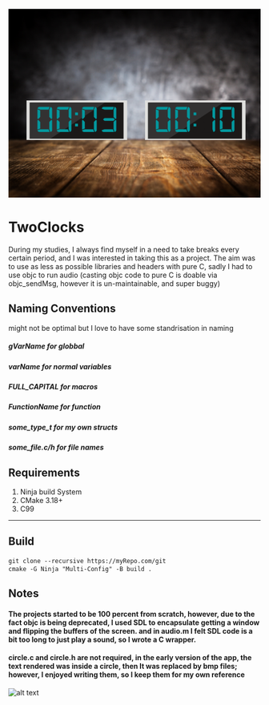 ![alt text](assets/background.png)

# TwoClocks
During my studies, I always find myself in a need to take breaks every certain period,
and I was interested in taking this as a project.
The aim was to use as less as possible libraries and headers with pure C, sadly I had to use objc to run audio (casting objc code to pure C is doable via objc_sendMsg, however it is un-maintainable, and super buggy)


## Naming Conventions 
might not be optimal but I love to have some standrisation in naming
##### gVarName       for globbal
##### varName        for normal variables
##### FULL_CAPITAL   for macros
##### FunctionName   for function
##### some_type_t    for my own structs
##### some_file.c/h  for file names

## Requirements 
1. Ninja build System 
2. CMake 3.18+
3. C99


---
## Build 
```
git clone --recursive https://myRepo.com/git
cmake -G Ninja "Multi-Config" -B build .
```




## Notes
#### The projects started to be 100 percent from scratch, however, due to the fact objc is being deprecated, I used SDL to encapsulate getting a window and flipping the buffers of the screen. and in audio.m I felt SDL code is a bit too long to just play a sound, so I wrote a C wrapper.

#### circle.c and circle.h are not required, in the early version of the app, the text rendered was inside a circle, then It was replaced by bmp files; however, I enjoyed writing them, so I keep them for my own reference


![alt text](assets/demo.gif)